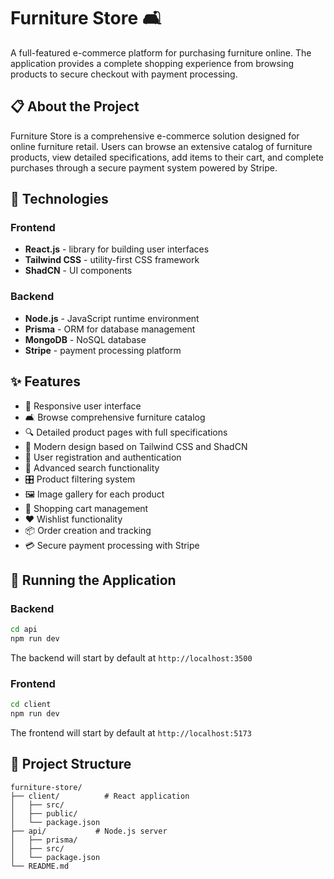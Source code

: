 # Furniture Store 🛋️

A full-featured e-commerce platform for purchasing furniture online. The application provides a complete shopping experience from browsing products to secure checkout with payment processing.

## 📋 About the Project

Furniture Store is a comprehensive e-commerce solution designed for online furniture retail. Users can browse an extensive catalog of furniture products, view detailed specifications, add items to their cart, and complete purchases through a secure payment system powered by Stripe.

## 🚀 Technologies

### Frontend
- **React.js** - library for building user interfaces
- **Tailwind CSS** - utility-first CSS framework
- **ShadCN** - UI components

### Backend
- **Node.js** - JavaScript runtime environment
- **Prisma** - ORM for database management
- **MongoDB** - NoSQL database
- **Stripe** - payment processing platform

## ✨ Features

- 📱 Responsive user interface
- 🛋️ Browse comprehensive furniture catalog
- 🔍 Detailed product pages with full specifications
- 🎨 Modern design based on Tailwind CSS and ShadCN
- 🔐 User registration and authentication
- 🔎 Advanced search functionality
- 🎛️ Product filtering system
- 🖼️ Image gallery for each product
- 🛒 Shopping cart management
- ❤️ Wishlist functionality
- 📦 Order creation and tracking
- 💳 Secure payment processing with Stripe

## 🎯 Running the Application

### Backend
```bash
cd api
npm run dev
```
The backend will start by default at `http://localhost:3500`

### Frontend
```bash
cd client
npm run dev
```
The frontend will start by default at `http://localhost:5173`

## 📁 Project Structure

```
furniture-store/
├── client/          # React application
│   ├── src/
│   ├── public/
│   └── package.json
├── api/           # Node.js server
│   ├── prisma/
│   ├── src/
│   └── package.json
└── README.md
```
